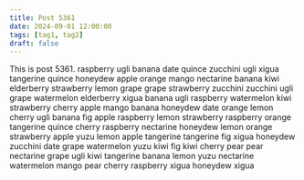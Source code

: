 ```yaml
---
title: Post 5361
date: 2024-09-01 12:00:00
tags: [tag1, tag2]
draft: false
---
```

This is post 5361.
raspberry
ugli
banana
date
quince
zucchini
ugli
xigua
tangerine
quince
honeydew
apple
orange
mango
nectarine
banana
kiwi
elderberry
strawberry
lemon
grape
grape
strawberry
zucchini
zucchini
ugli
grape
watermelon
elderberry
xigua
banana
ugli
raspberry
watermelon
kiwi
strawberry
cherry
apple
mango
banana
honeydew
date
orange
lemon
cherry
ugli
banana
fig
apple
raspberry
lemon
strawberry
raspberry
orange
tangerine
quince
cherry
raspberry
nectarine
honeydew
lemon
orange
strawberry
apple
yuzu
lemon
apple
tangerine
tangerine
fig
xigua
honeydew
zucchini
date
grape
watermelon
yuzu
kiwi
fig
kiwi
cherry
pear
pear
nectarine
grape
ugli
kiwi
tangerine
banana
lemon
yuzu
nectarine
watermelon
mango
pear
cherry
raspberry
xigua
honeydew
xigua
